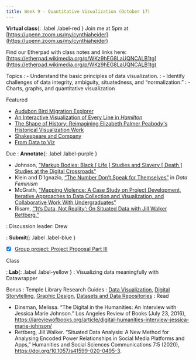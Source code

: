 ```yaml
---
title: Week 9 - Quantitative Visualization (October 17)
---
```

**Virtual class**{: .label .label-red }
Join me at 5pm at [https://upenn.zoom.us/my/cynthiaheider](https://upenn.zoom.us/my/cynthiaheider)

Find our Etherpad with class notes and links here: [https://etherpad.wikimedia.org/p/WKz9hEG8LaUQNCALB1tg](https://etherpad.wikimedia.org/p/WKz9hEG8LaUQNCALB1tg)

Topics
: - Understand the basic principles of data visualization.
: - Identify challenges of data integrity, ambiguity, situatedness, and “normalization.”
: - Charts, graphs, and quantitative visualization

Featured
- [Audubon Bird Migration Explorer](https://explorer.audubon.org/home)
- [An Interactive Visualization of Every Line in _Hamilton_](https://pudding.cool/2017/03/hamilton/)
- [The Shape of History: Reimagining Elizabeth Palmer Peabody's Historical Visualization Work](http://www.shapeofhistory.net/)
- [Shakespeare and Company](https://shakespeareandco.princeton.edu/)
- [From Data to Viz](https://www.data-to-viz.com/)

Due
: **Annotate**{: .label .label-purple }
  - Johnson, ["Markup Bodies: Black [ Life ] Studies and Slavery [ Death ] Studies at the Digital Crossroads"](https://github.com/HIST5152/pdfs/blob/main/Johnson_MarkupBodies.pdf?raw=true)
  - Klein and D'Ignazio, [“The Number Don’t Speak for Themselves”](https://data-feminism.mitpress.mit.edu) in _Data Feminism_
  - McGrath, ["Mapping Violence: A Case Study on Project Development, Iterative Approaches to Data Collection and Visualization, and Collaborative Work With Undergraduates"](https://des4div.library.northeastern.edu/mapping-violence-a-case-study-on-project-development-iterative-approaches-to-data-collection-and-visualization-and-collaborative-work-with-undergraduates-jim-mcgrath/)
  - Risam, [“‘It’s Data, Not Reality’: On Situated Data with Jill Walker Rettberg.”](https://medium.com/nightingale/its-data-not-reality-on-situated-data-with-jill-walker-rettberg-d27c71b0b451)

: Discussion leader: Drew

: **Submit**{: .label .label-blue }
  - [x] [Group project: Project Proposal Part III](https://hist5152.github.io/fall22/assignments/#project-proposal-part-iii-the-outcome)

Class

: **Lab**{: .label .label-yellow } 
: Visualizing data meaningfully with Datawrapper

Bonus
: Temple Library Research Guides
    : [Data Visualization](https://guides.temple.edu/c.php?g=939377&p=6769859), [Digital Storytelling](https://guides.temple.edu/c.php?g=504588), [Graphic Design](https://guides.temple.edu/graphicdesign), [Datasets and Data Repositories](https://guides.temple.edu/data-stats)
: Read
- Dinsman, Melissa. “The Digital in the Humanities: An Interview with Jessica Marie Johnson.” Los Angeles Review of Books (July 23, 2016), https://lareviewofbooks.org/article/digital-humanities-interview-jessica-marie-johnson/
- Rettberg, Jill Walker. “Situated Data Analysis: A New Method for Analysing Encoded Power Relationships in Social Media Platforms and Apps,” Humanities and Social Sciences Communications 7:5 (2020), https://doi.org/10.1057/s41599-020-0495-3.
